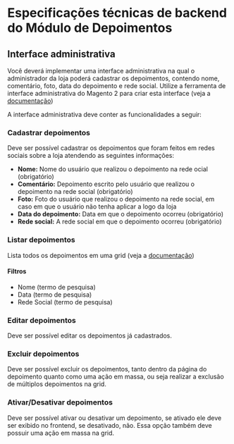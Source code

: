 # Especificações técnicas de backend do Módulo de Depoimentos

## Interface administrativa
Você deverá implementar uma interface administrativa na qual o administrador da loja poderá cadastrar os depoimentos, contendo nome, comentário, foto,  data do depoimento e rede social. Utilize a ferramenta de  interface administrativa do Magento 2 para criar esta interface (veja a [documentação](https://www.mageplaza.com/magento-2-module-development/create-system-xml-configuration-magento-2.html))


A interface administrativa deve conter as funcionalidades a seguir:

### Cadastrar depoimentos
Deve ser possível cadastrar os depoimentos que foram feitos em redes sociais sobre a loja atendendo as seguintes informações:

* **Nome:** Nome do usuário que realizou o depoimento na rede ocial (obrigatório)
* **Comentário:** Depoimento escrito pelo usuário que realizou o depoimento na rede social (obrigatório)
* **Foto:** Foto do usuário que realizou o depoimento na rede social, em caso em que o usuário não tenha aplicar a logo da loja
* **Data do depoimento:** Data em que o depoimento ocorreu (obrigatório)
* **Rede social:** A rede social em que o depoimento ocorreu (obrigatório)

### Listar depoimentos
Lista todos os depoimentos em uma grid (veja a [documentação](https://devdocs.magento.com/guides/v2.4/extension-dev-guide/admin-grid.html))

#### Filtros
* Nome (termo de pesquisa)
* Data (termo de pesquisa)
* Rede Social (termo de pesquisa)

### Editar depoimentos
Deve ser possível editar os depoimentos já cadastrados.

### Excluir depoimentos
Deve ser possível excluir os depoimentos, tanto dentro da página do depoimento quanto como uma ação em massa, ou seja realizar a exclusão de múltiplos depoimentos na grid.

### Ativar/Desativar depoimentos
Deve ser possível ativar ou desativar um depoimento, se ativado ele deve ser exibido no frontend, se desativado, não. Essa opção também deve possuir uma ação em massa na grid.
